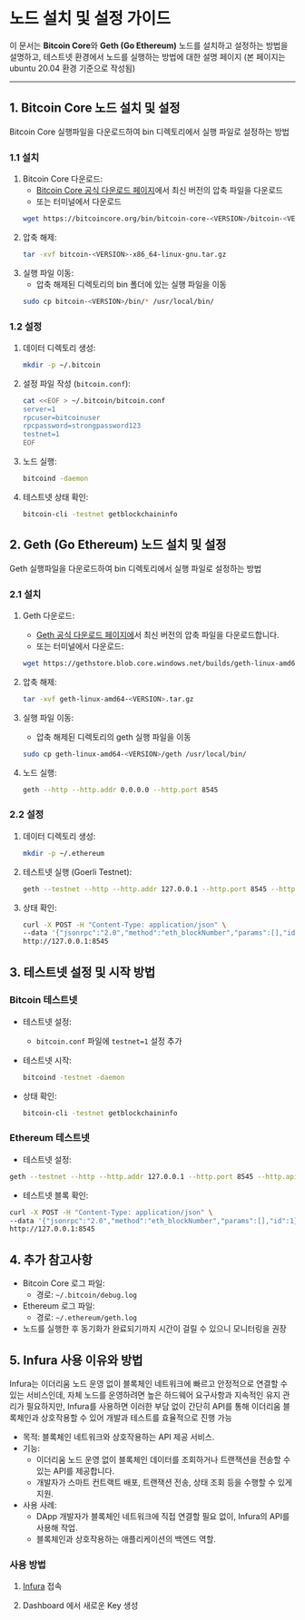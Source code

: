 # 노드 설치 및 설정 가이드

이 문서는 **Bitcoin Core**와 **Geth (Go Ethereum)** 노드를 설치하고 설정하는 방법을 설명하고, 테스트넷 환경에서 노드를 실행하는 방법에 대한 설명 페이지 (본 페이지는 ubuntu 20.04 환경 기준으로 작성됨)

---

## **1. Bitcoin Core 노드 설치 및 설정**

Bitcoin Core 실행파일을 다운로드하여 bin 디렉토리에서 실행 파일로 설정하는 방법

### **1.1 설치**

1. Bitcoin Core 다운로드:
    - [Bitcoin Core 공식 다운로드 페이지](https://bitcoincore.org/en/download/)에서 최신 버전의 압축 파일을 다운로드
    - 또는 터미널에서 다운로드
    ```bash
    wget https://bitcoincore.org/bin/bitcoin-core-<VERSION>/bitcoin-<VERSION>-x86_64-linux-gnu.tar.gz
    ```
1. 압축 해제:
    ```bash
    tar -xvf bitcoin-<VERSION>-x86_64-linux-gnu.tar.gz
    ```
1. 실행 파일 이동:
    - 압축 해제된 디렉토리의 bin 폴더에 있는 실행 파일을 이동
    ```bash
    sudo cp bitcoin-<VERSION>/bin/* /usr/local/bin/
    ```

### **1.2 설정**
1. 데이터 디렉토리 생성:
    ```bash
    mkdir -p ~/.bitcoin
    ```
1. 설정 파일 작성 (`bitcoin.conf`):
    ```bash
    cat <<EOF > ~/.bitcoin/bitcoin.conf
    server=1
    rpcuser=bitcoinuser
    rpcpassword=strongpassword123
    testnet=1
    EOF
    ```
1. 노드 실행:
    ```bash
    bitcoind -daemon
    ```
1. 테스트넷 상태 확인:
    ```bash
    bitcoin-cli -testnet getblockchaininfo
    ```

## **2. Geth (Go Ethereum) 노드 설치 및 설정**

Geth 실행파일을 다운로드하여 bin 디렉토리에서 실행 파일로 설정하는 방법

### **2.1 설치**

1. Geth 다운로드:
    - [Geth 공식 다운로드 페이지에](https://geth.ethereum.org/downloads/)서 최신 버전의 압축 파일을 다운로드합니다.
    - 또는 터미널에서 다운로드:
    ```bash
    wget https://gethstore.blob.core.windows.net/builds/geth-linux-amd64-<VERSION>.tar.gz
    ```

1. 압축 해제:
    ```bash
    tar -xvf geth-linux-amd64-<VERSION>.tar.gz
    ```

1. 실행 파일 이동:
    - 압축 해제된 디렉토리의 geth 실행 파일을 이동
    ```bash
    sudo cp geth-linux-amd64-<VERSION>/geth /usr/local/bin/
    ```

1. 노드 실행:
    ```bash
    geth --http --http.addr 0.0.0.0 --http.port 8545
    ```


### **2.2 설정**
1. 데이터 디렉토리 생성:
    ```bash
    mkdir -p ~/.ethereum
    ```

1. 테스트넷 실행 (Goerli Testnet):
    ```bash
    geth --testnet --http --http.addr 127.0.0.1 --http.port 8545 --http.api "eth,net,web3" --syncmode "snap" --datadir ~/.ethereum
    ```

1. 상태 확인:
    ```bash
    curl -X POST -H "Content-Type: application/json" \
    --data '{"jsonrpc":"2.0","method":"eth_blockNumber","params":[],"id":1}' \
    http://127.0.0.1:8545
    ```


## **3. 테스트넷 설정 및 시작 방법**
### **Bitcoin 테스트넷**
- 테스트넷 설정:
    - `bitcoin.conf` 파일에 `testnet=1` 설정 추가

- 테스트넷 시작:
    ```bash
    bitcoind -testnet -daemon
    ```

- 상태 확인:
    ```bash
    bitcoin-cli -testnet getblockchaininfo
    ```

### **Ethereum 테스트넷**
- 테스트넷 설정:
```bash
geth --testnet --http --http.addr 127.0.0.1 --http.port 8545 --http.api "eth,net,web3" --syncmode "snap"
```

- 테스트넷 블록 확인:
```bash
curl -X POST -H "Content-Type: application/json" \
--data '{"jsonrpc":"2.0","method":"eth_blockNumber","params":[],"id":1}' \
http://127.0.0.1:8545
```


## **4. 추가 참고사항**
- Bitcoin Core 로그 파일:
    - 경로: `~/.bitcoin/debug.log`
- Ethereum 로그 파일:
    - 경로: `~/.ethereum/geth.log`
- 노드를 실행한 후 동기화가 완료되기까지 시간이 걸릴 수 있으니 모니터링을 권장


## **5. Infura 사용 이유와 방법**

Infura는 이더리움 노드 운영 없이 블록체인 네트워크에 빠르고 안정적으로 연결할 수 있는 서비스인데, 자체 노드를 운영하려면 높은 하드웨어 요구사항과 지속적인 유지 관리가 필요하지만, Infura를 사용하면 이러한 부담 없이 간단히 API를 통해 이더리움 블록체인과 상호작용할 수 있어 개발과 테스트를 효율적으로 진행 가능

- 목적: 블록체인 네트워크와 상호작용하는 API 제공 서비스.
- 기능:
    - 이더리움 노드 운영 없이 블록체인 데이터를 조회하거나 트랜잭션을 전송할 수 있는 API를 제공합니다.
    - 개발자가 스마트 컨트랙트 배포, 트랜잭션 전송, 상태 조회 등을 수행할 수 있게 지원.
- 사용 사례:
    - DApp 개발자가 블록체인 네트워크에 직접 연결할 필요 없이, Infura의 API를 사용해 작업.
    - 블록체인과 상호작용하는 애플리케이션의 백엔드 역할.

### 사용 방법
1. [Infura](https://www.infura.io/) 접속

1. Dashboard 에서 새로운 Key 생성
